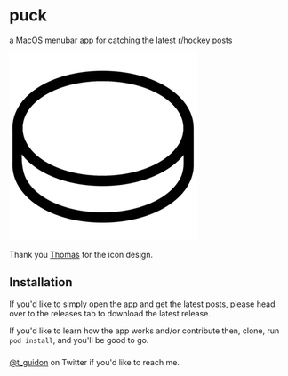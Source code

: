# puck
a MacOS menubar app for catching the latest r/hockey posts

![Alt text](puck.png?raw=true "Puck Icon")

Thank you [Thomas](https://twitter.com/thomasdegry) for the icon design.

## Installation

If you'd like to simply open the app and get the latest posts, please head over to the releases tab to download the latest release.

If you'd like to learn how the app works and/or contribute then, clone, run `pod install`, and you'll be good to go.

###

[@t_guidon](https://twitter.com/t_guidon) on Twitter if you'd like to reach me.
